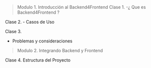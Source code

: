 > Modulo 1. Introducción al Backend4Frontend
  Clase 1. 
    -¿ Que es Backend4Frontend ?

  Clase 2.
    - Casos de Uso
  
  Clase 3. 
   - Problemas y consideraciones

> Modulo 2. Integrando Backend y Frontend
  
  Clase 4. Estructura del Proyecto
